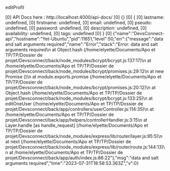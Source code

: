 editProfil

[0] API Docs here : http://localhost:4000/api-docs/
[0] {}
[0] {
[0]   lastname: undefined,
[0]   firstname: undefined,
[0]   email: undefined,
[0]   pseudo: undefined,
[0]   password: undefined,
[0]   description: undefined,
[0]   availability: undefined,
[0]   tags: undefined
[0] }
[0] {"name":"DevsConnect-api","hostname":"Yet-Ubuntu","pid":11651,"level":50,"err":{"message":"data and salt arguments required","name":"Error","stack":"Error: data and salt arguments required\n    at Object.hash (/home/elyette/Documents/Apo et TP/TP/Dossier de projet/Devsconnect/back/node_modules/bcrypt/bcrypt.js:137:17)\n    at /home/elyette/Documents/Apo et TP/TP/Dossier de projet/Devsconnect/back/node_modules/bcrypt/promises.js:29:12\n    at new Promise (<anonymous>)\n    at module.exports.promise (/home/elyette/Documents/Apo et TP/TP/Dossier de projet/Devsconnect/back/node_modules/bcrypt/promises.js:20:12)\n    at Object.hash (/home/elyette/Documents/Apo et TP/TP/Dossier de projet/Devsconnect/back/node_modules/bcrypt/bcrypt.js:133:25)\n    at editOneUser (/home/elyette/Documents/Apo et TP/TP/Dossier de projet/Devsconnect/back/app/controllers/userController.js:114:35)\n    at /home/elyette/Documents/Apo et TP/TP/Dossier de projet/Devsconnect/back/app/helpers/controllerHandler.js:3:15\n    at Layer.handle [as handle_request] (/home/elyette/Documents/Apo et TP/TP/Dossier de projet/Devsconnect/back/node_modules/express/lib/router/layer.js:95:5)\n    at next (/home/elyette/Documents/Apo et TP/TP/Dossier de projet/Devsconnect/back/node_modules/express/lib/router/route.js:144:13)\n    at /home/elyette/Documents/Apo et TP/TP/Dossier de projet/Devsconnect/back/app/auth/index.js:86:22"},"msg":"data and salt arguments required","time":"2023-07-31T18:58:53.363Z","v":0}

